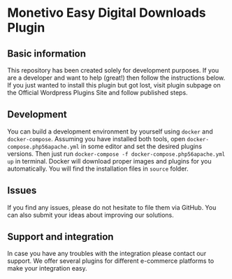 # Monetivo Easy Digital Downloads Plugin

## Basic information

This repository has been created solely for development purposes. If you are a developer and want to help (great!) then follow the instructions below.
If you just wanted to install this plugin but got lost, visit plugin subpage on the Official Wordpress Plugins Site <url> and follow published steps.

## Development

You can build a development environment by yourself using `docker` and `docker-compose`. Assuming you have installed both tools, open `docker-compose.php56apache.yml` in some editor
and set the desired plugins versions. Then just run `docker-compose -f docker-compose.php56apache.yml up` in terminal. Docker will download proper images and plugins for you automatically. You will find the installation files in `source` folder.

## Issues

If you find any issues, please do not hesitate to file them via GitHub. You can also submit your ideas about improving our solutions.

## Support and integration
In case you have any troubles with the integration please contact our support. We offer several plugins for different e-commerce platforms to make your integration easy. 